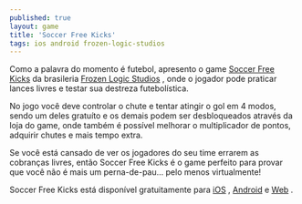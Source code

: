 ```yaml
---
published: true
layout: game
title: 'Soccer Free Kicks'
tags: ios android frozen-logic-studios
---
```


 
Como a palavra do momento &#233; futebol, apresento o game <a href="http://www.frozenlogicstudios.com/soccerfreekicks.html" target="_blank">Soccer Free Kicks</a>
 da brasileria <a href="http://www.frozenlogicstudios.com/" target="_blank">Frozen Logic Studios</a>
, onde o jogador pode praticar lances livres e testar sua destreza futebol&#237;stica.
 

 
No jogo voc&#234; deve controlar o chute e tentar atingir o gol em 4 modos, sendo um deles gratu&#237;to e os demais podem ser desbloqueados atrav&#233;s da loja do game, onde tamb&#233;m &#233; poss&#237;vel melhorar o multiplicador de pontos, adquirir chutes e mais tempo extra.
 

 
Se voc&#234; est&#225; cansado de ver os jogadores do seu time errarem as cobran&#231;as livres, ent&#227;o Soccer Free Kicks &#233; o game perfeito para provar que voc&#234; n&#227;o &#233; mais um perna-de-pau... pelo menos virtualmente!
 

 
Soccer Free Kicks est&#225; dispon&#237;vel gratuitamente para <a href="http://bit.ly/soccerfreekicks-ios">iOS</a>
, <a href="http://play.google.com/store/apps/details?id=com.frozenlogicstudios.soccerfreekicks" target="_blank">Android</a>
 e <a href="http://clickjogos.uol.com.br/jogos/soccer-free-kicks/" target="_blank">Web</a>
.
